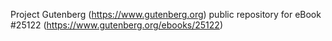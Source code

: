 Project Gutenberg (https://www.gutenberg.org) public repository for eBook #25122 (https://www.gutenberg.org/ebooks/25122)
